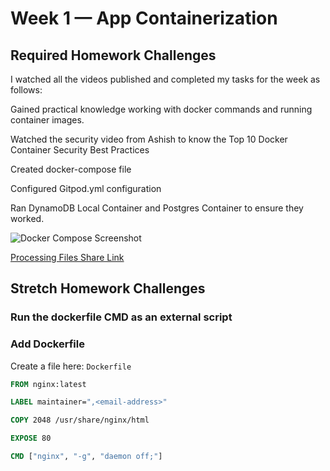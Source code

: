# Week 1 — App Containerization

## Required Homework Challenges

I watched all the videos published and completed my tasks for the week as follows:

Gained practical knowledge working with docker commands and running container images.

Watched the security video from Ashish to know the Top 10 Docker Container Security Best Practices

Created docker-compose file

Configured Gitpod.yml configuration

Ran DynamoDB Local Container and Postgres Container to ensure they worked.

![Docker Compose Screenshot](https://user-images.githubusercontent.com/78261965/220464427-90f3b9fc-1e1f-45a8-a6a8-81b427fc6d8a.png)

[Processing Files Share Link](https://github.com/AfroLatino/aws-bootcamp-cruddur-2023)



## Stretch Homework Challenges

### Run the dockerfile CMD as an external script

### Add Dockerfile

Create a file here: `Dockerfile`

```dockerfile
FROM nginx:latest

LABEL maintainer=",<email-address>" 

COPY 2048 /usr/share/nginx/html

EXPOSE 80

CMD ["nginx", "-g", "daemon off;"]
```

